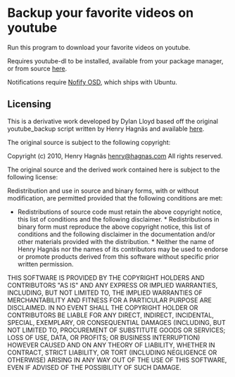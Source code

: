 Backup your favorite videos on youtube
======================================

Run this program to download your favorite videos on youtube. 

Requires youtube-dl to be installed, available from your package manager, or
from source [here](https://rg3.github.com/youtube-dl).

Notifications require [Nofify OSD](https://launchpad.net/notify-osd), which
ships with Ubuntu.


## Licensing

This is a derivative work developed by Dylan Lloyd based off the original
youtube_backup script written by Henry Hagnäs and available
[here](https://github.com/hagnas/youtube_backup).

The original source is subject to the following copyright:

Copyright (c) 2010, Henry Hagnäs <henry@hagnas.com> All rights reserved.

The original source and the derived work contained here is subject to the
following license:

Redistribution and use in source and binary forms, with or without modification,
are permitted provided that the following conditions are met:

* Redistributions of source code must retain the above copyright notice, this
list of conditions and the following disclaimer.  * Redistributions in binary
form must reproduce the above copyright notice, this list of conditions and the
following disclaimer in the documentation and/or other materials provided with
the distribution.  * Neither the name of Henry Hagnäs nor the names of its
contributors may be used to endorse or promote products derived from this
software without specific prior written permission.

THIS SOFTWARE IS PROVIDED BY THE COPYRIGHT HOLDERS AND CONTRIBUTORS "AS IS" AND
ANY EXPRESS OR IMPLIED WARRANTIES, INCLUDING, BUT NOT LIMITED TO, THE IMPLIED
WARRANTIES OF MERCHANTABILITY AND FITNESS FOR A PARTICULAR PURPOSE ARE
DISCLAIMED. IN NO EVENT SHALL THE COPYRIGHT HOLDER OR CONTRIBUTORS BE LIABLE FOR
ANY DIRECT, INDIRECT, INCIDENTAL, SPECIAL, EXEMPLARY, OR CONSEQUENTIAL DAMAGES
(INCLUDING, BUT NOT LIMITED TO, PROCUREMENT OF SUBSTITUTE GOODS OR SERVICES;
LOSS OF USE, DATA, OR PROFITS; OR BUSINESS INTERRUPTION) HOWEVER CAUSED AND ON
ANY THEORY OF LIABILITY, WHETHER IN CONTRACT, STRICT LIABILITY, OR TORT
(INCLUDING NEGLIGENCE OR OTHERWISE) ARISING IN ANY WAY OUT OF THE USE OF THIS
SOFTWARE, EVEN IF ADVISED OF THE POSSIBILITY OF SUCH DAMAGE.
